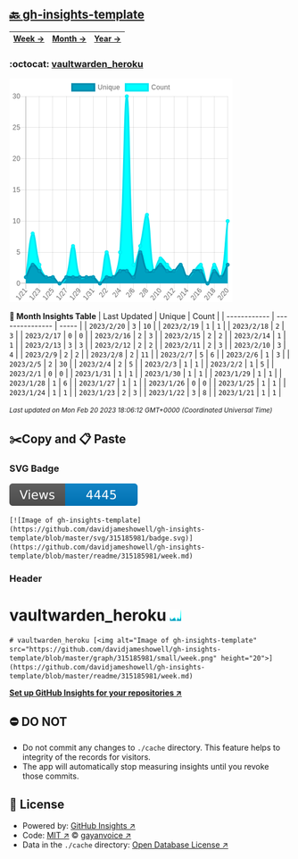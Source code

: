 ## [🔙 gh-insights-template](https://github.com/davidjameshowell/gh-insights-template)
| [**Week →**](https://github.com/davidjameshowell/gh-insights-template/blob/master/readme/315185981/week.md) | [**Month →**](https://github.com/davidjameshowell/gh-insights-template/blob/master/readme/315185981/month.md) | [**Year →**](https://github.com/davidjameshowell/gh-insights-template/blob/master/readme/315185981/year.md) |
 | ------------ | --------------- | ----- |

### :octocat: [vaultwarden_heroku](https://github.com/davidjameshowell/vaultwarden_heroku)
![Image of gh-insights-template](https://github.com/davidjameshowell/gh-insights-template/blob/master/graph/315185981/large/month.png)

**:calendar: Month Insights Table**
| Last Updated | Unique | Count |
 | ------------ | --------------- | ----- |
 | `2023/2/20` |  `3` | `10` |
 | `2023/2/19` |  `1` | `1` |
 | `2023/2/18` |  `2` | `3` |
 | `2023/2/17` |  `0` | `0` |
 | `2023/2/16` |  `2` | `3` |
 | `2023/2/15` |  `2` | `2` |
 | `2023/2/14` |  `1` | `1` |
 | `2023/2/13` |  `3` | `3` |
 | `2023/2/12` |  `2` | `2` |
 | `2023/2/11` |  `2` | `3` |
 | `2023/2/10` |  `3` | `4` |
 | `2023/2/9` |  `2` | `2` |
 | `2023/2/8` |  `2` | `11` |
 | `2023/2/7` |  `5` | `6` |
 | `2023/2/6` |  `1` | `3` |
 | `2023/2/5` |  `2` | `30` |
 | `2023/2/4` |  `2` | `5` |
 | `2023/2/3` |  `1` | `1` |
 | `2023/2/2` |  `1` | `5` |
 | `2023/2/1` |  `0` | `0` |
 | `2023/1/31` |  `1` | `1` |
 | `2023/1/30` |  `1` | `1` |
 | `2023/1/29` |  `1` | `1` |
 | `2023/1/28` |  `1` | `6` |
 | `2023/1/27` |  `1` | `1` |
 | `2023/1/26` |  `0` | `0` |
 | `2023/1/25` |  `1` | `1` |
 | `2023/1/24` |  `1` | `1` |
 | `2023/1/23` |  `2` | `3` |
 | `2023/1/22` |  `3` | `8` |
 | `2023/1/21` |  `1` | `1` |

<small><i>Last updated on Mon Feb 20 2023 18:06:12 GMT+0000 (Coordinated Universal Time)</i></small>

## ✂️Copy and 📋 Paste
### SVG Badge
[![Image of gh-insights-template](https://github.com/davidjameshowell/gh-insights-template/blob/master/svg/315185981/badge.svg)](https://github.com/davidjameshowell/gh-insights-template/blob/master/readme/315185981/week.md)
```readme
[![Image of gh-insights-template](https://github.com/davidjameshowell/gh-insights-template/blob/master/svg/315185981/badge.svg)](https://github.com/davidjameshowell/gh-insights-template/blob/master/readme/315185981/week.md)
```
### Header
# vaultwarden_heroku [<img alt="Image of gh-insights-template" src="https://github.com/davidjameshowell/gh-insights-template/blob/master/graph/315185981/small/week.png" height="20">](https://github.com/davidjameshowell/gh-insights-template/blob/master/readme/315185981/week.md)
```readme
# vaultwarden_heroku [<img alt="Image of gh-insights-template" src="https://github.com/davidjameshowell/gh-insights-template/blob/master/graph/315185981/small/week.png" height="20">](https://github.com/davidjameshowell/gh-insights-template/blob/master/readme/315185981/week.md)
```
[**Set up GitHub Insights for your repositories ↗️**](https://github.com/gayanvoice/github-insights)
## ⛔ DO NOT
- Do not commit any changes to `./cache` directory. This feature helps to integrity of the records for visitors.
- The app will automatically stop measuring insights until you revoke those commits.
## 📄 License
- Powered by: [GitHub Insights ↗️](https://github.com/gayanvoice/github-insights)
- Code: [MIT ↗️](./LICENSE) © [gayanvoice ↗️](https://github.com/gayanvoice)
- Data in the `./cache` directory: [Open Database License ↗️](https://opendatacommons.org/licenses/odbl/1-0/)